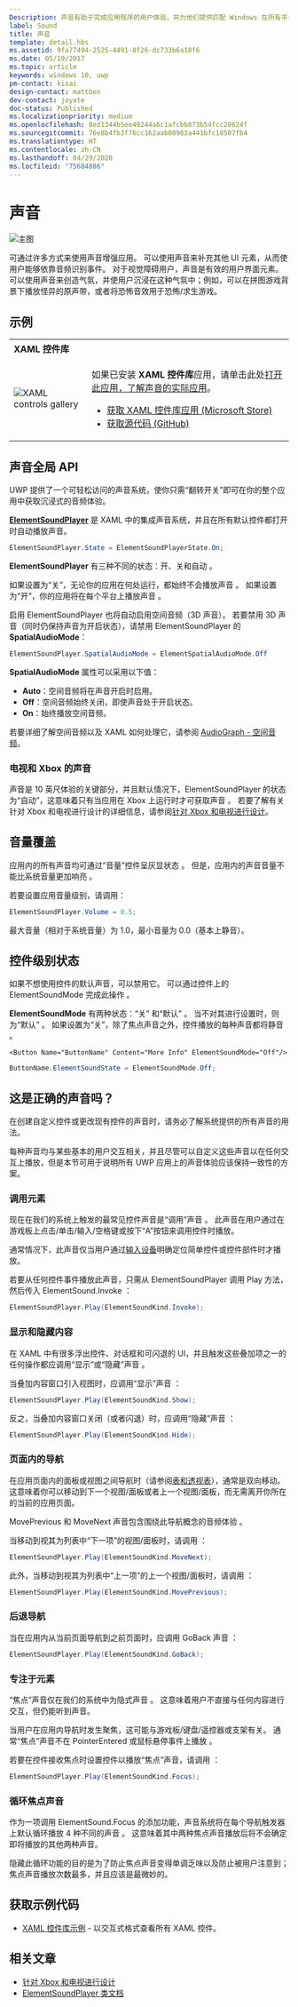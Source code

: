 ```yaml
---
Description: 声音有助于完成应用程序的用户体验，并为他们提供匹配 Windows 在所有平台上的外观的额外音频边缘。
label: Sound
title: 声音
template: detail.hbs
ms.assetid: 9fa77494-2525-4491-8f26-dc733b6a18f6
ms.date: 05/19/2017
ms.topic: article
keywords: windows 10, uwp
pm-contact: kisai
design-contact: mattben
dev-contact: joyate
doc-status: Published
ms.localizationpriority: medium
ms.openlocfilehash: 8ed1344b5ee49244a6c1afcbb873b54fcc28624f
ms.sourcegitcommit: 76e8b4fb3f76cc162aab80982a441bfc18507fb4
ms.translationtype: HT
ms.contentlocale: zh-CN
ms.lasthandoff: 04/29/2020
ms.locfileid: "75684886"
---
```

# <a name="sound"></a>声音

![主图](images/header-sound.svg)

可通过许多方式来使用声音增强应用。 可以使用声音来补充其他 UI 元素，从而使用户能够依靠音频识别事件。 对于视觉障碍用户，声音是有效的用户界面元素。 可以使用声音来创造气氛，并使用户沉浸在这种气氛中；例如，可以在拼图游戏背景下播放怪异的原声带，或者将恐怖音效用于恐怖/求生游戏。

## <a name="examples"></a>示例

<table>
<th align="left">XAML 控件库<th>
<tr>
<td><img src="images/xaml-controls-gallery-sm.png" alt="XAML controls gallery"></img></td>
<td>
    <p>如果已安装 <strong style="font-weight: semi-bold">XAML 控件库</strong>应用，请单击此处<a href="xamlcontrolsgallery:/item/Sound">打开此应用，了解声音的实际应用</a>。</p>
    <ul>
    <li><a href="https://www.microsoft.com/store/productId/9MSVH128X2ZT">获取 XAML 控件库应用 (Microsoft Store)</a></li>
    <li><a href="https://github.com/Microsoft/Xaml-Controls-Gallery">获取源代码 (GitHub)</a></li>
    </ul>
</td>
</tr>
</table>

## <a name="sound-global-api"></a>声音全局 API

UWP 提供了一个可轻松访问的声音系统，使你只需“翻转开关”即可在你的整个应用中获取沉浸式的音频体验。

[**ElementSoundPlayer**](https://docs.microsoft.com/uwp/api/windows.ui.xaml.elementsoundplayer) 是 XAML 中的集成声音系统，并且在所有默认控件都打开时自动播放声音。
```C#
ElementSoundPlayer.State = ElementSoundPlayerState.On;
```
**ElementSoundPlayer** 有三种不同的状态：开、关和自动    。

如果设置为“关”，无论你的应用在何处运行，都始终不会播放声音  。 如果设置为“开”，你的应用将在每个平台上播放声音  。

启用 ElementSoundPlayer 也将自动启用空间音频（3D 声音）。 若要禁用 3D 声音（同时仍保持声音为开启状态），请禁用 ElementSoundPlayer 的 **SpatialAudioMode**： 

```C#
ElementSoundPlayer.SpatialAudioMode = ElementSpatialAudioMode.Off
```

**SpatialAudioMode** 属性可以采用以下值： 
- **Auto**：空间音频将在声音开启时启用。 
- **Off**：空间音频始终关闭，即使声音处于开启状态。
- **On**：始终播放空间音频。

若要详细了解空间音频以及 XAML 如何处理它，请参阅 [AudioGraph - 空间音频](/windows/uwp/audio-video-camera/audio-graphs#spatial-audio)。

### <a name="sound-for-tv-and-xbox"></a>电视和 Xbox 的声音

声音是 10 英尺体验的关键部分，并且默认情况下，ElementSoundPlayer 的状态为“自动”，这意味着只有当应用在 Xbox 上运行时才可获取声音   。
若要了解有关针对 Xbox 和电视进行设计的详细信息，请参阅[针对 Xbox 和电视进行设计](https://docs.microsoft.com/windows/uwp/design/devices/designing-for-tv?redirectedfrom=MSDN)。

## <a name="sound-volume-override"></a>音量覆盖

应用内的所有声音均可通过“音量”控件呈灰显状态  。 但是，应用内的声音音量不能比系统音量更加响亮  。

若要设置应用音量级别，请调用：
```C#
ElementSoundPlayer.Volume = 0.5;
```
最大音量（相对于系统音量）为 1.0，最小音量为 0.0（基本上静音）。

## <a name="control-level-state"></a>控件级别状态

如果不想使用控件的默认声音，可以禁用它。 可以通过控件上的 ElementSoundMode 完成此操作  。

**ElementSoundMode** 有两种状态：“关”  和“默认”  。 当不对其进行设置时，则为“默认”  。 如果设置为“关”，除了焦点声音之外，控件播放的每种声音都将静音   。

```XAML
<Button Name="ButtonName" Content="More Info" ElementSoundMode="Off"/>
```

```C#
ButtonName.ElementSoundState = ElementSoundMode.Off;
```

## <a name="is-this-the-right-sound"></a>这是正确的声音吗？

在创建自定义控件或更改现有控件的声音时，请务必了解系统提供的所有声音的用法。

每种声音均与某些基本的用户交互相关，并且尽管可以自定义这些声音以在任何交互上播放，但是本节可用于说明所有 UWP 应用上的声音体验应该保持一致性的方案。

### <a name="invoking-an-element"></a>调用元素

现在在我们的系统上触发的最常见控件声音是“调用”声音  。 此声音在用户通过在游戏板上点击/单击/输入/空格键或按下“A”按钮来调用控件时播放。

通常情况下，此声音仅当用户通过[输入设备](../input/index.md)明确定位简单控件或控件部件时才播放。


若要从任何控件事件播放此声音，只需从 ElementSoundPlayer 调用 Play 方法，然后传入 ElementSound.Invoke   ：
```C#
ElementSoundPlayer.Play(ElementSoundKind.Invoke);
```

### <a name="showing--hiding-content"></a>显示和隐藏内容

在 XAML 中有很多浮出控件、对话框和可闪退的 UI，并且触发这些叠加项之一的任何操作都应调用“显示”或“隐藏”声音   。

当叠加内容窗口引入视图时，应调用“显示”声音  ：

```C#
ElementSoundPlayer.Play(ElementSoundKind.Show);
```
反之，当叠加内容窗口关闭（或者闪退）时，应调用“隐藏”声音  ：

```C#
ElementSoundPlayer.Play(ElementSoundKind.Hide);
```
### <a name="navigation-within-a-page"></a>页面内的导航

在应用页面内的面板或视图之间导航时（请参阅[表和透视表](../controls-and-patterns/pivot.md)），通常是双向移动。 这意味着你可以移动到下一个视图/面板或者上一个视图/面板，而无需离开你所在的当前的应用页面。

MovePrevious 和 MoveNext 声音包含围绕此导航概念的音频体验   。

当移动到视其为列表中“下一项”的视图/面板时，请调用  ：

```C#
ElementSoundPlayer.Play(ElementSoundKind.MoveNext);
```
此外，当移动到视其为列表中“上一项”的上一个视图/面板时，请调用  ：

```C#
ElementSoundPlayer.Play(ElementSoundKind.MovePrevious);
```
### <a name="back-navigation"></a>后退导航

当在应用内从当前页面导航到之前页面时，应调用 GoBack 声音  ：

```C#
ElementSoundPlayer.Play(ElementSoundKind.GoBack);
```
### <a name="focusing-on-an-element"></a>专注于元素

“焦点”声音仅在我们的系统中为隐式声音  。 这意味着用户不直接与任何内容进行交互，但仍能听到声音。

当用户在应用内导航时发生聚焦，这可能与游戏板/键盘/遥控器或支架有关。 通常“焦点”声音不在 PointerEntered 或鼠标悬停事件上播放   。

若要在控件接收焦点时设置控件以播放“焦点”声音，请调用  ：

```C#
ElementSoundPlayer.Play(ElementSoundKind.Focus);
```
### <a name="cycling-focus-sounds"></a>循环焦点声音

作为一项调用 ElementSound.Focus 的添加功能，声音系统将在每个导航触发器上默认循环播放 4 种不同的声音  。 这意味着其中两种焦点声音播放后将不会确定即将播放的其他两种声音。

隐藏此循环功能的目的是为了防止焦点声音变得单调乏味以及防止被用户注意到；焦点声音播放次数最多，并且应该是最微妙的。

## <a name="get-the-sample-code"></a>获取示例代码

- [XAML 控件库示例](https://github.com/Microsoft/Xaml-Controls-Gallery) - 以交互式格式查看所有 XAML 控件。

## <a name="related-articles"></a>相关文章

* [针对 Xbox 和电视进行设计](/windows/uwp/design/devices/designing-for-tv)
* [ElementSoundPlayer 类文档](/uwp/api/windows.ui.xaml.elementsoundplayer)
